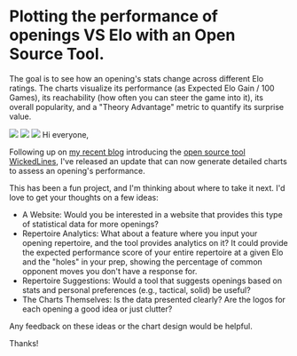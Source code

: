 # Plotting the performance of openings VS Elo with an Open Source Tool.

The goal is to see how an opening's stats change across different Elo ratings. The charts visualize its performance (as Expected Elo Gain / 100 Games), its reachability (how often you can steer the game into it), its overall popularity, and a "Theory Advantage" metric to quantify its surprise value.

![](https://image.lichess1.org/display?fmt=png&h=0&op=resize&path=ublogBody:ZaPhJonE9F6n:5gd7RWUR.png&w=800&sig=3d23ba1fa20e0ace05690579738fc02458ef7d26)
![](https://image.lichess1.org/display?fmt=png&h=0&op=resize&path=ublogBody:ueaYp2soRAox:2hmxdDoh.png&w=800&sig=3dcb798155184964013fd33ff7d46b139b3ee7c7)
![](https://image.lichess1.org/display?fmt=png&h=0&op=resize&path=ublogBody:U8Tvga9ByqXX:8uQ82Rho.png&w=800&sig=010210fad4f06f643cb986a55317db7160637ebc)
Hi everyone,

Following up on [my recent blog](https://lichess.org/@/LKama/blog/finding-opening-gold-a-statistical-hunt-for-wicked-lines/c0x9TFV7) introducing the [open source tool WickedLines](https://github.com/RemiFabre/WickedLines/tree/main), I've released an update that can now generate detailed charts to assess an opening's performance.

This has been a fun project, and I'm thinking about where to take it next. I'd love to get your thoughts on a few ideas:

* A Website: Would you be interested in a website that provides this type of statistical data for more openings?
* Repertoire Analytics: What about a feature where you input your opening repertoire, and the tool provides analytics on it? It could provide the expected performance score of your entire repertoire at a given Elo and the "holes" in your prep, showing the percentage of common opponent moves you don't have a response for.
* Repertoire Suggestions: Would a tool that suggests openings based on stats and personal preferences (e.g., tactical, solid) be useful?
* The Charts Themselves: Is the data presented clearly? Are the logos for each opening a good idea or just clutter?

Any feedback on these ideas or the chart design would be helpful.

Thanks!